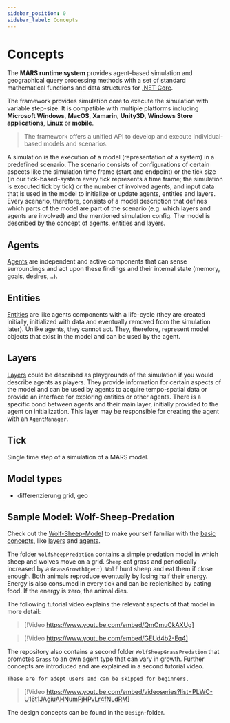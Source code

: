 ```yaml
---
sidebar_position: 0
sidebar_label: Concepts
---
```



# Concepts

The **MARS runtime system** provides agent-based simulation and geographical query processing methods with a set of standard mathematical functions and data structures for [.NET Core](https://dotnet.microsoft.com/download/dotnet-core/3.1).

The framework provides simulation core to execute the simulation with variable step-size. It is compatible with multiple platforms including **Microsoft Windows**, **MacOS**, **Xamarin**, **Unity3D**, **Windows Store applications**, **Linux** or **mobile**.

> The framework offers a unified API to develop and execute individual-based models and scenarios. 

A simulation is the execution of a model (representation of a system) in a predefined scenario. The scenario consists of configurations of certain aspects like the simulation time frame (start and endpoint) or the tick size (in our tick-based-system every tick represents a time frame; the simulation is executed tick by tick) or the number of involved agents, and input data that is used in the model to initialize or update agents, entities and layers.
Every scenario, therefore, consists of a model description that defines which parts of the model are part of the scenario (e.g. which layers and agents are involved) and the mentioned simulation config.
The model is described by the concept of agents, entities and layers.

## Agents

[Agents](../basic-concepts/agent.md) are independent and active components that can sense surroundings and act upon these findings and their internal state (memory, goals, desires, ..).

## Entities

[Entities](../basic-concepts/entity.md) are like agents components with a life-cycle (they are created initially, initialized with data and eventually removed from the simulation later). Unlike agents, they cannot act. They, therefore, represent model objects that exist in the model and can be used by the agent. 

## Layers

[Layers](../basic-concepts/layers.md) could be described as playgrounds of the simulation if you would describe agents as players. They provide information for certain aspects of the model and can be used by agents to acquire tempo-spatial data or provide an interface for exploring entities or other agents. There is a specific bond between agents and their main layer, initially provided to the agent on initialization. This layer may be responsible for creating the agent with an ``AgentManager``.

## Tick

Single time step of a simulation of a MARS model.


## Model types

- differenzierung grid, geo



## Sample Model: Wolf-Sheep-Predation

Check out the [Wolf-Sheep-Model](https://git.haw-hamburg.de/mars/model-deployments/-/tree/master/C%23%20Models/model-wolf-sheep) to make yourself familiar with the [basic concepts](../basic-concepts/model.md), like [layers](../basic-concepts/layers.md) and [agents](../basic-concepts/agent.md).

The folder ``WolfSheepPredation`` contains a simple predation model in which sheep and wolves move on a grid. ``Sheep`` eat grass and periodically increased by a ``GrassGrowthAgent``). ``Wolf`` hunt sheep and eat them if close enough. Both animals reproduce eventually by losing half their energy. Energy is also consumed in every tick and can be replenished by eating food. If the energy is zero, the animal dies.

The following tutorial video explains the relevant aspects of that model in more detail:
> [!Video https://www.youtube.com/embed/QmOmuCkAXUg]

> [!Video https://www.youtube.com/embed/GEUd4b2-Eq4]

The repository also contains a second folder ``WolfSheepGrassPredation`` that promotes ``Grass`` to an own agent type that can vary in growth. Further concepts are introduced and are explained in a second tutorial video. 

``These are for adept users and can be skipped for beginners.``


> [!Video https://www.youtube.com/embed/videoseries?list=PLWC-U16t1JAgiuAHNumPjHPvLr4fNLdRM]


The design concepts can be found in the ``Design``-folder.

